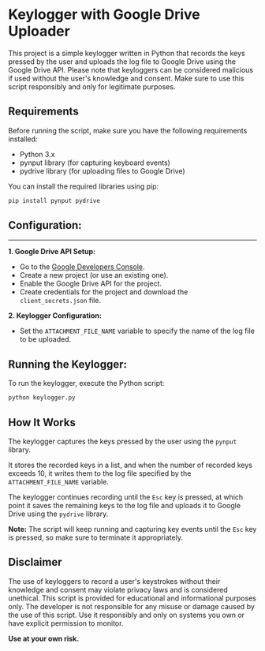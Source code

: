 # Keylogger with Google Drive Uploader

This project is a simple keylogger written in Python that records the keys pressed by the user and uploads the log file to Google Drive using the Google Drive API. Please note that keyloggers can be considered malicious if used without the user's knowledge and consent. Make sure to use this script responsibly and only for legitimate purposes.

## Requirements

Before running the script, make sure you have the following requirements installed:

- Python 3.x
- pynput library (for capturing keyboard events)
- pydrive library (for uploading files to Google Drive)

You can install the required libraries using pip:

```bash
pip install pynput pydrive
```

## Configuration:
---------------

**1. Google Drive API Setup:**

- Go to the [Google Developers Console](https://console.cloud.google.com/projectselector2/apis/dashboard?supportedpurview=project).
- Create a new project (or use an existing one).
- Enable the Google Drive API for the project.
- Create credentials for the project and download the `client_secrets.json` file.

**2. Keylogger Configuration:**

- Set the `ATTACHMENT_FILE_NAME` variable to specify the name of the log file to be uploaded.

## Running the Keylogger:
To run the keylogger, execute the Python script:
```bash
python keylogger.py
```
## How It Works
The keylogger captures the keys pressed by the user using the `pynput` library.

It stores the recorded keys in a list, and when the number of recorded keys exceeds 10, it writes them to the log file specified by the `ATTACHMENT_FILE_NAME` variable. 

The keylogger continues recording until the `Esc` key is pressed, at which point it saves the remaining keys to the log file and uploads it to Google Drive using the `pydrive` library.

**Note:** The script will keep running and capturing key events until the `Esc` key is pressed, so make sure to terminate it appropriately.

## Disclaimer
The use of keyloggers to record a user's keystrokes without their knowledge and consent may violate privacy laws and is considered unethical.
This script is provided for educational and informational purposes only. The developer is not responsible for any misuse or damage caused by the use of this script. Use it responsibly and only on systems you own or have explicit permission to monitor.

**Use at your own risk.**

